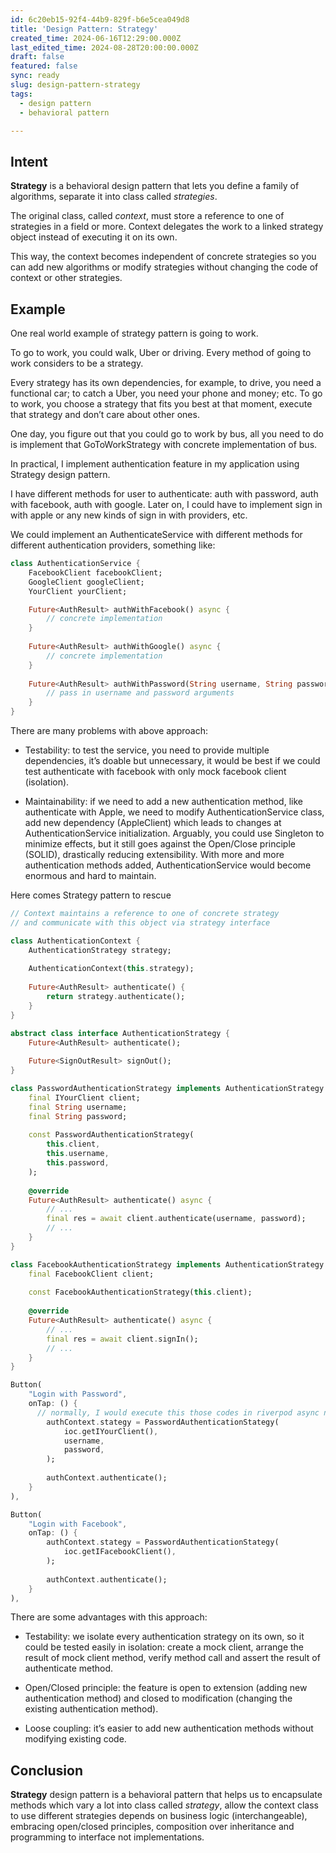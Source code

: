 ```yaml
---
id: 6c20eb15-92f4-44b9-829f-b6e5cea049d8
title: 'Design Pattern: Strategy'
created_time: 2024-06-16T12:29:00.000Z
last_edited_time: 2024-08-28T20:00:00.000Z
draft: false
featured: false
sync: ready
slug: design-pattern-strategy
tags:
  - design pattern
  - behavioral pattern

---
```


## Intent

**Strategy** is a behavioral design pattern that lets you define a family of algorithms, separate it into class called *strategies*.

The original class, called *context*, must store a reference to one of strategies in a field or more. Context delegates the work to a linked strategy object instead of executing it on its own.

This way, the context becomes independent of concrete strategies so you can add new algorithms or modify strategies without changing the code of context or other strategies.

## Example

One real world example of strategy pattern is going to work.

To go to work, you could walk, Uber or driving. Every method of going to work considers to be a strategy.

Every strategy has its own dependencies, for example, to drive, you need a functional car; to catch a Uber, you need your phone and money; etc. To go to work, you choose a strategy that fits you best at that moment, execute that strategy and don’t care about other ones.

One day, you figure out that you could go to work by bus, all you need to do is implement that GoToWorkStrategy with concrete implementation of bus.

In practical, I implement authentication feature in my application using Strategy design pattern.

I have different methods for user to authenticate: auth with password, auth with facebook, auth with google. Later on, I could have to implement sign in with apple or any new kinds of sign in with providers, etc.

We could implement an AuthenticateService with different methods for different authentication providers, something like:

```dart
class AuthenticationService {
	FacebookClient facebookClient;
	GoogleClient googleClient;
	YourClient yourClient;

	Future<AuthResult> authWithFacebook() async {
		// concrete implementation
	}
	
	Future<AuthResult> authWithGoogle() async {
		// concrete implementation
	}
	
	Future<AuthResult> authWithPassword(String username, String password) async {
		// pass in username and password arguments
	}
}
```

There are many problems with above approach:

*   Testability: to test the service, you need to provide multiple dependencies, it’s doable but unnecessary, it would be best if we could test authenticate with facebook with only mock facebook client (isolation).

*   Maintainability: if we need to add a new authentication method, like authenticate with Apple, we need to modify AuthenticationService class, add new dependency (AppleClient) which leads to changes at AuthenticationService initialization. Arguably, you could use Singleton to minimize effects, but it still goes against the Open/Close principle (SOLID), drastically reducing extensibility. With more and more authentication methods added, AuthenticationService would become enormous and hard to maintain.

Here comes Strategy pattern to rescue

```dart
// Context maintains a reference to one of concrete strategy
// and communicate with this object via strategy interface

class AuthenticationContext {
	AuthenticationStrategy strategy;
	
	AuthenticationContext(this.strategy);
	
	Future<AuthResult> authenticate() {
		return strategy.authenticate();
	}
}
```

```dart
abstract class interface AuthenticationStrategy {
	Future<AuthResult> authenticate();
	
	Future<SignOutResult> signOut();
}
```

```dart
class PasswordAuthenticationStrategy implements AuthenticationStrategy {
	final IYourClient client;
	final String username;
	final String password;
	
	const PasswordAuthenticationStrategy(
		this.client,
		this.username,
		this.password,
	);
	
	@override
	Future<AuthResult> authenticate() async {
		// ...
		final res = await client.authenticate(username, password);
		// ...
	}
}
```

```dart
class FacebookAuthenticationStrategy implements AuthenticationStrategy {
	final FacebookClient client;
	
	const FacebookAuthenticationStrategy(this.client);
	
	@override
	Future<AuthResult> authenticate() async {
		// ...
		final res = await client.signIn();
		// ...
	}
}
```

```dart
Button(
	"Login with Password",
	onTap: () {
	  // normally, I would execute this those codes in riverpod async notifier
		authContext.stategy = PasswordAuthenticationStategy(
			ioc.getIYourClient(),
			username,
			password,
		);
		
		authContext.authenticate();
	}
),

Button(
	"Login with Facebook",
	onTap: () {
		authContext.stategy = PasswordAuthenticationStategy(
			ioc.getIFacebookClient(),
		);
		
		authContext.authenticate();
	}
),
```

There are some advantages with this approach:

*   Testability: we isolate every authentication strategy on its own, so it could be tested easily in isolation: create a mock client, arrange the result of mock client method, verify method call and assert the result of authenticate method.

*   Open/Closed principle: the feature is open to extension (adding new authentication method) and closed to modification (changing the existing authentication method).

*   Loose coupling: it’s easier to add new authentication methods without modifying existing code.

## Conclusion

**Strategy** design pattern is a behavioral pattern that helps us to encapsulate methods which vary a lot  into class called *strategy*, allow the context class to use different strategies depends on business logic (interchangeable), embracing open/closed principles, composition over inheritance and programming to interface not implementations.
